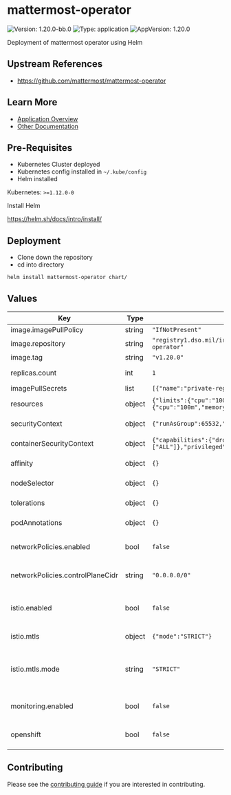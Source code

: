 # mattermost-operator

![Version: 1.20.0-bb.0](https://img.shields.io/badge/Version-1.20.0--bb.0-informational?style=flat-square) ![Type: application](https://img.shields.io/badge/Type-application-informational?style=flat-square) ![AppVersion: 1.20.0](https://img.shields.io/badge/AppVersion-1.20.0-informational?style=flat-square)

Deployment of mattermost operator using Helm

## Upstream References
* <https://github.com/mattermost/mattermost-operator>

## Learn More
* [Application Overview](docs/overview.md)
* [Other Documentation](docs/)

## Pre-Requisites

* Kubernetes Cluster deployed
* Kubernetes config installed in `~/.kube/config`
* Helm installed

Kubernetes: `>=1.12.0-0`

Install Helm

https://helm.sh/docs/intro/install/

## Deployment

* Clone down the repository
* cd into directory
```bash
helm install mattermost-operator chart/
```

## Values

| Key | Type | Default | Description |
|-----|------|---------|-------------|
| image.imagePullPolicy | string | `"IfNotPresent"` | Default image pull policy |
| image.repository | string | `"registry1.dso.mil/ironbank/opensource/mattermost/mattermost-operator"` | Full image name |
| image.tag | string | `"v1.20.0"` | Image tag |
| replicas.count | int | `1` | Mattermost operator desired replicas |
| imagePullSecrets | list | `[{"name":"private-registry"}]` | Image pull secrets |
| resources | object | `{"limits":{"cpu":"100m","memory":"512Mi"},"requests":{"cpu":"100m","memory":"512Mi"}}` | Resources for operator pod(s) |
| securityContext | object | `{"runAsGroup":65532,"runAsNonRoot":true,"runAsUser":65532}` | securityContext for Kubernetes pod(s) |
| containerSecurityContext | object | `{"capabilities":{"drop":["ALL"]},"privileged":false,"readOnlyRootFilesystem":true}` | containerSecurityContext for operator container |
| affinity | object | `{}` | Affinity for operator pod(s) |
| nodeSelector | object | `{}` | Node selector for operator pod(s) |
| tolerations | object | `{}` | Tolerations for operator pod(s) |
| podAnnotations | object | `{}` | Annotations for operator pod(s) |
| networkPolicies.enabled | bool | `false` | Toggle on/off Big Bang provided network policies |
| networkPolicies.controlPlaneCidr | string | `"0.0.0.0/0"` | See `kubectl cluster-info` and then resolve to IP |
| istio.enabled | bool | `false` | Toggle on/off istio interaction, used for network policies and mTLS |
| istio.mtls | object | `{"mode":"STRICT"}` | Default peer authentication |
| istio.mtls.mode | string | `"STRICT"` | STRICT = Allow only mutual TLS traffic, PERMISSIVE = Allow both plain text and mutual TLS traffic |
| monitoring.enabled | bool | `false` | Toggle on/off monitoring interaction, used for network policies |
| openshift | bool | `false` | Openshift feature toggle, used for DNS network policy |

## Contributing

Please see the [contributing guide](./CONTRIBUTING.md) if you are interested in contributing.
